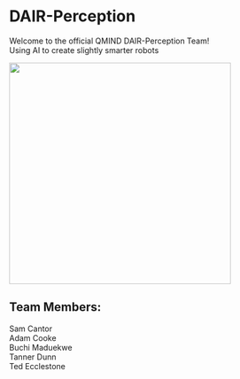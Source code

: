 # DAIR-Perception

Welcome to the official QMIND DAIR-Perception Team! <br>
Using AI to create slightly smarter robots

<img src="https://media.giphy.com/media/cFe3qUafjSxGM/giphy.gif" width="400" height="400" />

## Team Members:
Sam Cantor <br>
Adam Cooke <br>
Buchi Maduekwe <br>
Tanner Dunn <br>
Ted Ecclestone <br>

